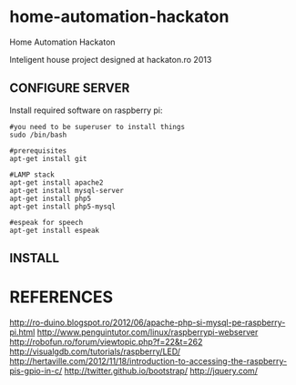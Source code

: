 home-automation-hackaton
========================

Home Automation Hackaton

Inteligent house project designed at hackaton.ro 2013

CONFIGURE SERVER
----------------

Install required software on raspberry pi:

    #you need to be superuser to install things
	sudo /bin/bash
	
	#prerequisites
	apt-get install git
	
	#LAMP stack
	apt-get install apache2
	apt-get install mysql-server
	apt-get install php5
	apt-get install php5-mysql
	
	#espeak for speech
	apt-get install espeak

	
INSTALL
-------

REFERENCES
==========
http://ro-duino.blogspot.ro/2012/06/apache-php-si-mysql-pe-raspberry-pi.html
http://www.penguintutor.com/linux/raspberrypi-webserver
http://robofun.ro/forum/viewtopic.php?f=22&t=262
http://visualgdb.com/tutorials/raspberry/LED/
http://hertaville.com/2012/11/18/introduction-to-accessing-the-raspberry-pis-gpio-in-c/
http://twitter.github.io/bootstrap/
http://jquery.com/

 
